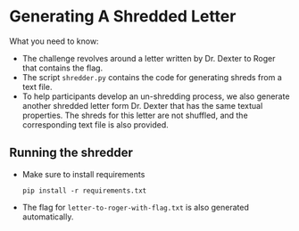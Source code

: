 # Generating A Shredded Letter

What you need to know:

- The challenge revolves around a letter written by Dr. Dexter to Roger that contains the flag.
- The script `shredder.py` contains the code for generating shreds from a text file.
- To help participants develop an un-shredding process, we also generate another shredded letter form Dr. Dexter that
  has the same textual properties. The shreds for this letter are not shuffled, and the corresponding text file is also
  provided.

## Running the shredder

- Make sure to install requirements
  ```
  pip install -r requirements.txt
  ```
- The flag for `letter-to-roger-with-flag.txt` is also generated automatically.
